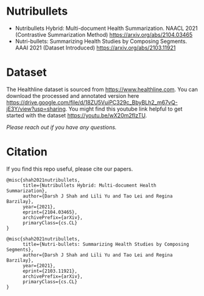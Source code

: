 # Nutribullets
- Nutribullets Hybrid: Multi-document Health Summarization. NAACL 2021 (Contrastive Summarization Method) https://arxiv.org/abs/2104.03465
- Nutri-bullets: Summarizing Health Studies by Composing Segments. AAAI 2021 (Dataset Introduced) https://arxiv.org/abs/2103.11921

# Dataset
The Healthline dataset is sourced from https://www.healthline.com. You can download the processed and annotated version here https://drive.google.com/file/d/18ZU5VuiPC329c_BbyBLh2_m67vQ-jE3Y/view?usp=sharing.
You might find this youtube link helpful to get started with the dataset https://youtu.be/wX20m2fIzTU.

_Please reach out if you have any questions._

# Citation

If you find this repo useful, please cite our papers.

```
@misc{shah2021nutribullets,
      title={Nutribullets Hybrid: Multi-document Health Summarization}, 
      author={Darsh J Shah and Lili Yu and Tao Lei and Regina Barzilay},
      year={2021},
      eprint={2104.03465},
      archivePrefix={arXiv},
      primaryClass={cs.CL}
}
```

```
@misc{shah2021nutribullets,
      title={Nutri-bullets: Summarizing Health Studies by Composing Segments}, 
      author={Darsh J Shah and Lili Yu and Tao Lei and Regina Barzilay},
      year={2021},
      eprint={2103.11921},
      archivePrefix={arXiv},
      primaryClass={cs.CL}
}
```
